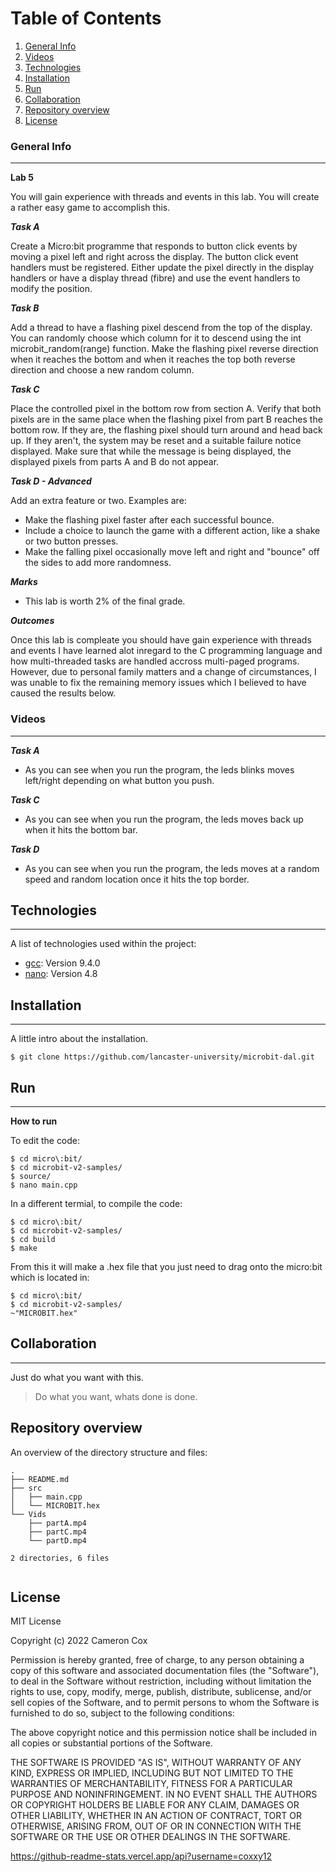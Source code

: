 # Table of Contents
1. [General Info](#general-info)
2. [Videos](#videos)
3. [Technologies](#technologies)
4. [Installation](#installation)
5. [Run](#run)
6. [Collaboration](#collaboration)
7. [Repository overview](#repository-overview)
8. [License](#license)
### General Info
***
**Lab 5**

You will gain experience with threads and events in this lab.
You will create a rather easy game to accomplish this. 

***Task A***

Create a Micro:bit programme that responds to button click events by moving a pixel left and right across the display.
The button click event handlers must be registered.
Either update the pixel directly in the display handlers or have a display thread (fibre) and use the event handlers to modify the position. 

***Task B***

Add a thread to have a flashing pixel descend from the top of the display. You can randomly choose which column for it to descend using the int microbit_random(range) function. Make the flashing pixel reverse direction when it reaches the bottom and when it reaches the top both reverse direction and choose a new random column.

***Task C***

Place the controlled pixel in the bottom row from section A.
Verify that both pixels are in the same place when the flashing pixel from part B reaches the bottom row.
If they are, the flashing pixel should turn around and head back up.
If they aren't, the system may be reset and a suitable failure notice displayed.
Make sure that while the message is being displayed, the displayed pixels from parts A and B do not appear. 

***Task D - Advanced***

Add an extra feature or two. Examples are:

* Make the flashing pixel faster after each successful bounce. 
* Include a choice to launch the game with a different action, like a shake or two button presses. 
* Make the falling pixel occasionally move left and right and "bounce" off the sides to add more randomness. 

***Marks***

* This lab is worth 2% of the final grade.

***Outcomes***

Once this lab is compleate you should have gain experience with threads and events I have learned alot inregard to the 
C programming language and how multi-threaded tasks are handled accross multi-paged programs. However, due to personal family matters and a change of circumstances, I was unable to 
fix the remaining memory issues which I believed to have caused the results below.

### Videos
***
***Task A***

* As you can see when you run the program, the leds blinks moves left/right depending on what button you push.

***Task C***

* As you can see when you run the program, the leds moves back up when it hits the bottom bar.

***Task D***

* As you can see when you run the program, the leds moves at a random speed and random location once it hits the top border.

## Technologies
***
A list of technologies used within the project:
* [gcc](https://gcc.gnu.org/): Version 9.4.0
* [nano](https://nano-editor.org/): Version 4.8

## Installation
***
A little intro about the installation. 
```
$ git clone https://github.com/lancaster-university/microbit-dal.git
```
## Run
***
**How to run**

To edit the code:
```
$ cd micro\:bit/
$ cd microbit-v2-samples/
$ source/
$ nano main.cpp
```
In a different termial, to compile the code:
```
$ cd micro\:bit/
$ cd microbit-v2-samples/
$ cd build
$ make
```
From this it will make a .hex file that you just need to drag onto the micro:bit which is located in:
```
$ cd micro\:bit/
$ cd microbit-v2-samples/
~"MICROBIT.hex"
```

## Collaboration
***
Just do what you want with this.
> Do what you want, whats done is done. 
## Repository overview
An overview of the directory structure and files:
```
.
├── README.md
├── src
│   ├── main.cpp
│   └── MICROBIT.hex
└── Vids
    ├── partA.mp4
    ├── partC.mp4
    └── partD.mp4

2 directories, 6 files


```
## License
MIT License

Copyright (c) 2022 Cameron Cox

Permission is hereby granted, free of charge, to any person obtaining a copy
of this software and associated documentation files (the "Software"), to deal
in the Software without restriction, including without limitation the rights
to use, copy, modify, merge, publish, distribute, sublicense, and/or sell
copies of the Software, and to permit persons to whom the Software is
furnished to do so, subject to the following conditions:

The above copyright notice and this permission notice shall be included in all
copies or substantial portions of the Software.

THE SOFTWARE IS PROVIDED "AS IS", WITHOUT WARRANTY OF ANY KIND, EXPRESS OR
IMPLIED, INCLUDING BUT NOT LIMITED TO THE WARRANTIES OF MERCHANTABILITY,
FITNESS FOR A PARTICULAR PURPOSE AND NONINFRINGEMENT. IN NO EVENT SHALL THE
AUTHORS OR COPYRIGHT HOLDERS BE LIABLE FOR ANY CLAIM, DAMAGES OR OTHER
LIABILITY, WHETHER IN AN ACTION OF CONTRACT, TORT OR OTHERWISE, ARISING FROM,
OUT OF OR IN CONNECTION WITH THE SOFTWARE OR THE USE OR OTHER DEALINGS IN THE
SOFTWARE.

https://github-readme-stats.vercel.app/api?username=coxxy12
